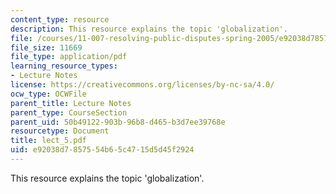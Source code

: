 ```yaml
---
content_type: resource
description: This resource explains the topic 'globalization'.
file: /courses/11-007-resolving-public-disputes-spring-2005/e92038d7857554b65c4715d5d45f2924_lect_5.pdf
file_size: 11669
file_type: application/pdf
learning_resource_types:
- Lecture Notes
license: https://creativecommons.org/licenses/by-nc-sa/4.0/
ocw_type: OCWFile
parent_title: Lecture Notes
parent_type: CourseSection
parent_uid: 50b49122-903b-96b8-d465-b3d7ee39768e
resourcetype: Document
title: lect_5.pdf
uid: e92038d7-8575-54b6-5c47-15d5d45f2924
---
```

This resource explains the topic 'globalization'.